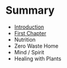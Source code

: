 # Summary

* [Introduction](README.md)
* [First Chapter](chapter1.md)
* Nutrition
* Zero Waste Home
* Mind / Spirit
* Healing with Plants

